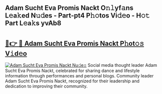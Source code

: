 ## Adam Sucht Eva Promis Nackt O𝚗𝚕yf𝚊ns L𝚎a𝚔ed N𝚞𝚍es - Part-pt4 P𝚑𝚘tos Vi𝚍𝚎o - H𝚘𝚝 Part L𝚎a𝚔s yvAb8

# <h2><a href="http://kf6cvp.oniu.top/?m=Adam+Sucht+Eva+Promis+Nackt">🔗👉 🔴 Adam Sucht Eva Promis Nackt P𝚑ot𝚘𝚜 V𝚒d𝚎o</a></h2>

[![Adam Sucht Eva Promis Nackt Nu𝚍e𝚜](https://i.imgur.com/0qMVB7G.gif)](http://kf6cvp.oniu.top/?m=Adam+Sucht+Eva+Promis+Nackt)
Social media thought leader Adam Sucht Eva Promis Nackt, celebrated for sharing dance and lifestyle information through performances and personal blogs. Community leader Adam Sucht Eva Promis Nackt, recognized for their leadership and dedication to improving their community.  
